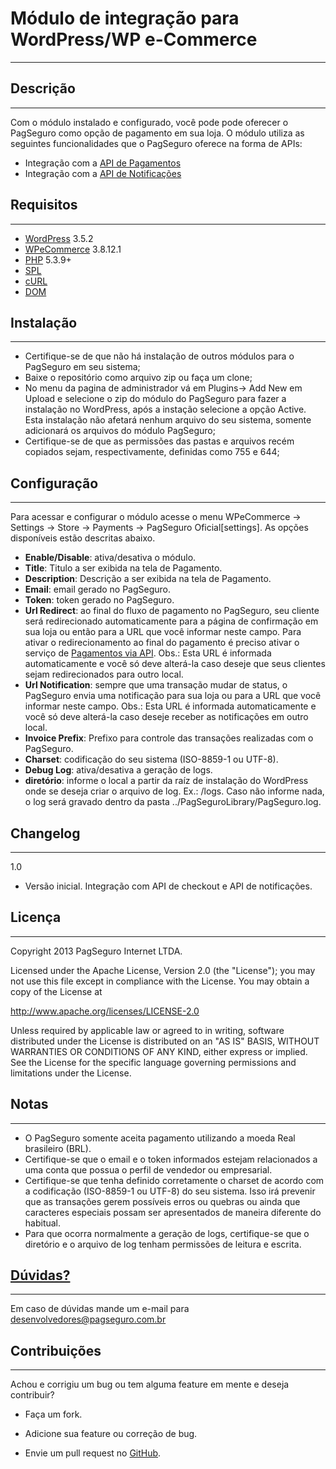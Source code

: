 Módulo de integração para WordPress/WP e-Commerce
=================================================
---
Descrição
---------
---

Com o módulo instalado e configurado, você pode pode oferecer o PagSeguro como opção de pagamento em sua loja. O módulo utiliza as seguintes funcionalidades que o PagSeguro oferece na forma de APIs:

 - Integração com a [API de Pagamentos]
 - Integração com a [API de Notificações]

 
 Requisitos
----------
---
 - [WordPress] 3.5.2
 - [WPeCommerce] 3.8.12.1
 - [PHP] 5.3.9+
 - [SPL]
 - [cURL]
 - [DOM]
 
 
 Instalação
----------
---
 - Certifique-se de que não há instalação de outros módulos para o PagSeguro em seu sistema;
 - Baixe o repositório como arquivo zip ou faça um clone;
 - No menu da pagina de administrador vá em Plugins-> Add New em Upload e selecione o zip do módulo do PagSeguro para fazer a instalação no WordPress, após a instação selecione a opção Active. Esta instalação não afetará nenhum arquivo do seu sistema, somente adicionará os arquivos do módulo PagSeguro;
 - Certifique-se de que as permissões das pastas e arquivos recém copiados sejam, respectivamente, definidas como 755 e 644;
 
 
 Configuração
------------
---
Para acessar e configurar o módulo acesse o menu WPeCommerce -> Settings -> Store -> Payments -> PagSeguro Oficial[settings]. As opções disponíveis estão descritas abaixo.

 - **Enable/Disable**: ativa/desativa o módulo.
 - **Title**: Titulo a ser exibida na tela de Pagamento.
 - **Description**: Descrição a ser exibida na tela de Pagamento.
 - **Email**: email gerado no PagSeguro.
 - **Token**: token gerado no PagSeguro.
 - **Url Redirect**: ao final do fluxo de pagamento no PagSeguro, seu cliente será redirecionado automaticamente para a página de confirmação em sua loja ou então para a URL que você informar neste campo. Para ativar o redirecionamento ao final do pagamento é preciso ativar o serviço de [Pagamentos via API]. Obs.: Esta URL é informada automaticamente e você só deve alterá-la caso deseje que seus clientes sejam redirecionados para outro local.
 - **Url Notification**: sempre que uma transação mudar de status, o PagSeguro envia uma notificação para sua loja ou para a URL que você informar neste campo. Obs.: Esta URL é informada automaticamente e você só deve alterá-la caso deseje receber as notificações em outro local.
 - **Invoice Prefix**: Prefixo para controle das transações realizadas com o PagSeguro.
 - **Charset**: codificação do seu sistema (ISO-8859-1 ou UTF-8).
 - **Debug Log**: ativa/desativa a geração de logs.
 - **diretório**: informe o local a partir da raíz de instalação do WordPress onde se deseja criar o arquivo de log. Ex.: /logs. Caso não informe nada, o log será gravado dentro da pasta ../PagSeguroLibrary/PagSeguro.log.


 Changelog
---------
---
1.0

 - Versão inicial. Integração com API de checkout e API de notificações.
 
 
 Licença
-------
---
Copyright 2013 PagSeguro Internet LTDA.

Licensed under the Apache License, Version 2.0 (the "License"); you may not use this file except in compliance with the License. You may obtain a copy of the License at

http://www.apache.org/licenses/LICENSE-2.0

Unless required by applicable law or agreed to in writing, software distributed under the License is distributed on an "AS IS" BASIS, WITHOUT WARRANTIES OR CONDITIONS OF ANY KIND, either express or implied. See the License for the specific language governing permissions and limitations under the License.


Notas
-----
---
 - O PagSeguro somente aceita pagamento utilizando a moeda Real brasileiro (BRL).
 - Certifique-se que o email e o token informados estejam relacionados a uma conta que possua o perfil de vendedor ou empresarial.
 - Certifique-se que tenha definido corretamente o charset de acordo com a codificação (ISO-8859-1 ou UTF-8) do seu sistema. Isso irá prevenir que as transações gerem possíveis erros ou quebras ou ainda que caracteres especiais possam ser apresentados de maneira diferente do habitual.
 - Para que ocorra normalmente a geração de logs, certifique-se que o diretório e o arquivo de log tenham permissões de leitura e escrita.


[Dúvidas?]
----------
---
Em caso de dúvidas mande um e-mail para desenvolvedores@pagseguro.com.br


Contribuições
-------------
---
Achou e corrigiu um bug ou tem alguma feature em mente e deseja contribuir?

* Faça um fork.
* Adicione sua feature ou correção de bug.
* Envie um pull request no [GitHub].


  [API de Pagamentos]: https://pagseguro.uol.com.br/v2/guia-de-integracao/api-de-pagamentos.html
  [API de Notificações]: https://pagseguro.uol.com.br/v2/guia-de-integracao/api-de-notificacoes.html
  [Dúvidas?]: https://pagseguro.uol.com.br/desenvolvedor/comunidade.jhtml
  [Pagamentos via API]: https://pagseguro.uol.com.br/integracao/pagamentos-via-api.jhtml
  [Notificação de Transações]: https://pagseguro.uol.com.br/integracao/notificacao-de-transacoes.jhtml
  [WordPress]: http://wordpress.org/
  [WPeCommerce]: http://getshopped.org/
  [PHP]: http://www.php.net/
  [SPL]: http://php.net/manual/en/book.spl.php
  [cURL]: http://php.net/manual/en/book.curl.php
  [DOM]: http://php.net/manual/en/book.dom.php
  [GitHub]: https://github.com/pagseguro/wpecommerce/